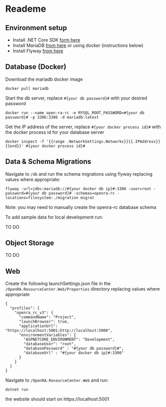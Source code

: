 # Reademe

## Environment setup
* Install .NET Core SDK [form here](https://dotnet.microsoft.com/download)
* Install MariaDB [from here](https://mariadb.org/download/) or using docker (instructions below)
* Install Flyway [from here](https://flywaydb.org/download/)

## Database (Docker)
Download the mariadb docker image

`docker pull mariadb`

Start the db server, replace `#{your db password}#` with your desired password

`docker run --name open-ra-rc -e MYSQL_ROOT_PASSWORD=#{your db password}# -p 3306:3306 -d mariadb:latest`

Get the IP address of the server, replace `#{your docker process id}#` with the docker process id for your database server

`docker inspect -f '{{range .NetworkSettings.Networks}}{{.IPAddress}}{{end}}' #{your docker process id}#`

## Data & Schema Migrations

Navigate to `/db` and run the schema migrations using flyway replacing values where appropriate:

`flyway -url=jdbc:mariadb://#{your docker db ip}#:3306 -user=root -password=#{your db password}# -schemas=openra-rc -locations=filesystem:./migration migrat`

Note: you may need to manually create the openra-rc database schema

To add sample data for local development run:

TO DO

## Object Storage
TO DO

## Web
Create the following launchSettings.json file in the `/OpenRA.ResourceCenter.Web/Properties` directory replacing values where appropriate 

```
{
  "profiles": {
    "openra_rc_v3": {
      "commandName": "Project",
      "launchBrowser": true,
      "applicationUrl": "https://localhost:5001;http://localhost:5000",
      "environmentVariables": {
        "ASPNETCORE_ENVIRONMENT": "Development",
        "databaseUser": "root",
        "databasePassword" : "#{your db password}#",
        "databaseUrl" : "#{your docker db ip}#:3306"
      }
    }
  }
}

```

Navigate to `/OpenRA.ResourceCenter.Web` and run:

`dotnet run`

the website should start on https://localhost:5001




